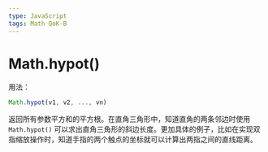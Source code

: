 ```yaml
---
type: JavaScript
tags: Math QoK-B
---
```


# Math.hypot()

用法：

```js
Math.hypot(v1, v2, ..., vn)
```

返回所有参数平方和的平方根。在直角三角形中，知道直角的两条邻边时使用 `Math.hypot()` 可以求出直角三角形的斜边长度。更加具体的例子，比如在实现双指缩放操作时，知道手指的两个触点的坐标就可以计算出两指之间的直线距离。
